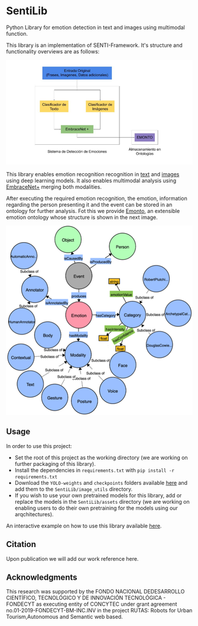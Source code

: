 # SentiLib

Python Library for emotion detection in text and images using multimodal function.

This library is an implementation of SENTI-Framework. It's structure and functionality overviews are as follows:

<img src="SentiLib/assets/Senti_framework_min.jpg" alt="SENTI-Lib implementation architecture" width="850"/>

This library enables emotion recognition recognition in [text](https://www.mdpi.com/1424-8220/21/4/1322) and [images](https://github.com/juan1t0/multimodalDLforER) using deep learning models. It also enables multimodal analysis using [EmbraceNet+](https://www.researchgate.net/publication/353397619_A_Multi-modal_Visual_Emotion_Recognition_Method_to_Instantiate_an_Ontology) merging both modalities.

After executing the required emotion recognition, the emotion, information regarding the person presenting it and the event can be stored in an ontology for further analysis. Fot this we provide [Emonto](https://www.researchgate.net/publication/353397619_A_Multi-modal_Visual_Emotion_Recognition_Method_to_Instantiate_an_Ontology), an extensible emotion ontology whose structure is shown in the next image.

<img src="SentiLib/assets/onto_v4.png" alt="Emonto Ontology" width="850"/>

## Usage

In order to use this project: 

- Set the root of this project as the working directory (we are working on further packaging of this library).
- Install the dependencies in ```requirements.txt```  with ```pip install -r requirements.txt```
- Download the ```YOLO-weights``` and ```checkpoints``` folders available [here](https://drive.google.com/drive/folders/1s_K-ioCcQ7n8Ob-m4h-mz0-bMGtrRurN?usp=sharing) and add them to the ```SentiLib/image_utils``` directory. 
- If you wish to use your own pretrained models for this library, add or replace the models in the ```SentiLib/assets``` directory (we are working on enabling users to do their own pretraining for the models using our arqchitectures).

An interactive example on how to use this library available [here](https://colab.research.google.com/drive/1ARAdw5cyJo4UdPw0Kt6LzdKGPDcuGr-V?usp=sharing).

## Citation
<!-- If you use our code or models in your research, please cite with:
```

``` -->
Upon publication we will add our work reference here.

## Acknowledgments
This research was supported by the FONDO NACIONAL DEDESARROLLO CIENTÍFICO, TECNOLÓGICO Y DE INNOVACIÓN TECNOLÓGICA - FONDECYT as executing entity of CONCYTEC under grant agreement no.01-2019-FONDECYT-BM-INC.INV in the project RUTAS: Robots for Urban Tourism,Autonomous and Semantic web based.
